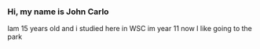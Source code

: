 ### Hi, my name is John Carlo 
Iam 15 years old and i studied here in WSC im year 11 now 
I like going to the park

